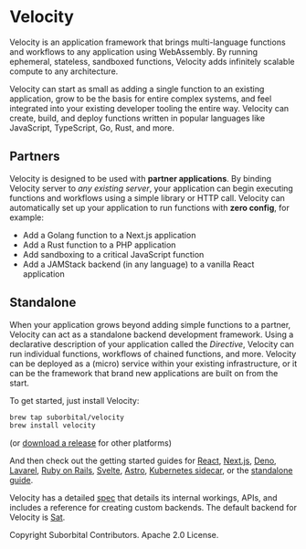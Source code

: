 # Velocity

Velocity is an application framework that brings multi-language functions and workflows to any application using WebAssembly. By running ephemeral, stateless, sandboxed functions, Velocity adds infinitely scalable compute to any architecture.

Velocity can start as small as adding a single function to an existing application, grow to be the basis for entire complex systems, and feel integrated into your existing developer tooling the entire way. Velocity can create, build, and deploy functions written in popular languages like JavaScript, TypeScript, Go, Rust, and more.

## Partners
Velocity is designed to be used with **partner applications**. By binding Velocity server to _any existing server_, your application can begin executing functions and workflows using a simple library or HTTP call. Velocity can automatically set up your application to run functions with **zero config**, for example:
* Add a Golang function to a Next.js application
* Add a Rust function to a PHP application
* Add sandboxing to a critical JavaScript function
* Add a JAMStack backend (in any language) to a vanilla React application

## Standalone
When your application grows beyond adding simple functions to a partner, Velocity can act as a standalone backend development framework. Using a declarative description of your application called the _Directive_, Velocity can run individual functions, workflows of chained functions, and more. Velocity can be deployed as a (micro) service within your existing infrastructure, or it can be the framework that brand new applications are built on from the start.

To get started, just install Velocity:
```bash
brew tap suborbital/velocity
brew install velocity
```
(or [download a release]() for other platforms)

And then check out the getting started guides for [React](), [Next.js](), [Deno](), [Lavarel](), [Ruby on Rails](), [Svelte](), [Astro](), [Kubernetes sidecar](), or the [standalone guide]().

Velocity has a detailed [spec](./spec) that details its internal workings, APIs, and includes a reference for creating custom backends. The default backend for Velocity is [Sat]().

Copyright Suborbital Contributors. Apache 2.0 License.